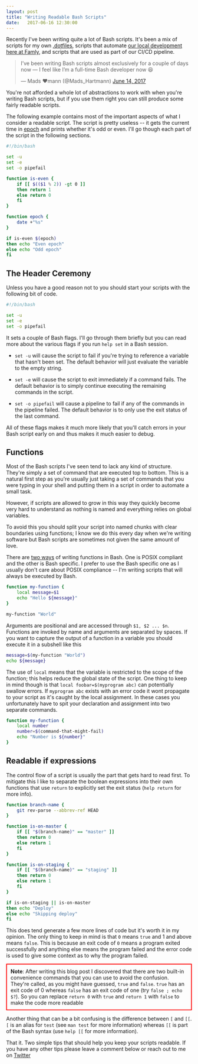 ```yaml
---
layout: post
title: "Writing Readable Bash Scripts"
date:   2017-06-16 12:30:00
---
```


Recently I've been writing quite a lot of Bash scripts. It's been a mix of
scripts for my own [.dotfiles][dotfiles], scripts that automate [our local
development here at Famly][famlyplan], and scripts that are used as part of
our CI/CD pipeline.

<blockquote class="twitter-tweet" data-lang="en"><p lang="en" dir="ltr">I’ve been writing Bash scripts almost exclusively for a couple of days now — I feel like I’m a full-time Bash developer now 😆</p>&mdash; Mads ♥mann (@Mads_Hartmann) <a href="https://twitter.com/Mads_Hartmann/status/874892062910558210">June 14, 2017</a></blockquote>
<script async src="//platform.twitter.com/widgets.js" charset="utf-8"></script>

You're not afforded a whole lot of abstractions to work with when you're
writing Bash scripts, but if you use them right you can still produce some
fairly readable scripts.

The following example contains most of the important aspects of what I consider
a readable script. The script is pretty useless -- it gets the current time in
[epoch][epoch] and prints whether it's odd or even. I'll go though each part of
the script in the following sections.

```bash
#!/bin/bash

set -u
set -e
set -o pipefail

function is-even {
    if [[ $(($1 % 2)) -gt 0 ]]
    then return 1
    else return 0
    fi
}

function epoch {
    date +"%s"
}

if is-even $(epoch)
then echo "Even epoch"
else echo "Odd epoch"
fi
```

## The Header Ceremony

Unless you have a good reason not to you should start your scripts with the
following bit of code.

```bash
#!/bin/bash

set -u
set -e
set -o pipefail
```

It sets a couple of Bash flags. I'll go through them briefly but you can read
more about the various flags if you run `help set` in a Bash session.

- `set -u` will cause the script to fail if you're trying to reference a
  variable that hasn't been set. The default behavior will just evaluate the
  variable to the empty string.

- `set -e` will cause the script to exit immediately if a command fails. The
  default behavior is to simply continue executing the remaining commands in the
  script.

- `set -o pipefail` will cause a pipeline to fail if any of the commands in the
  pipeline failed. The default behavior is to only use the exit status of the
  last command.

All of these flags makes it much more likely that you'll catch errors in your
Bash script early on and thus makes it much easier to debug.

## Functions

Most of the Bash scripts I've seen tend to lack any kind of structure. They're
simply a set of command that are executed top to bottom. This is a natural
first step as you're usually just taking a set of commands that you were typing
in your shell and putting them in a script in order to automate a small task.

However, if scripts are allowed to grow in this way they quickly become very
hard to understand as nothing is named and everything relies on global
variables.

To avoid this you should split your script into named chunks with clear
boundaries using functions; I know we do this every day when we're writing
software but Bash scripts are sometimes not given the same amount of love.

There are [two ways][bash-functions] of writing functions in Bash. One is POSIX
compliant and the other is Bash specific. I prefer to use the Bash specific one
as I usually don't care about POSIX compliance -- I'm writing scripts that will
always be executed by Bash.

```bash
function my-function {
    local message=$1
    echo "Hello ${message}"
}

my-function "World"
```

Arguments are positional and are accessed through `$1, $2 ... $n`. Functions are
invoked by name and arguments are separated by spaces. If you want to capture the
output of a function in a variable you should execute it in a subshell like this

```bash
message=$(my-function "World")
echo ${message}
```

The use of `local` means that the variable is restricted to the scope of the
function; this helps reduce the global state of the script. One thing to keep in
mind though is that `local foobar=$(myprogram abc)` can potentially swallow errors.
If `myprogram abc` exists with an error code it wont propagate to your script as
it's caught by the local assignment. In these cases you unfortunately have to spit
your declaration and assignment into two separate commands.

```bash
function my-function {
    local number
    number=$(command-that-might-fail)
    echo "Number is ${number}"
}
```

## Readable if expressions

The control flow of a script is usually the part that gets hard to read first.
To mitigate this I like to separate the boolean expressions into their own
functions that use `return` to explicitly set the exit status (`help return`
for more info).

```bash
function branch-name {
    git rev-parse --abbrev-ref HEAD
}

function is-on-master {
    if [[ "$(branch-name)" == "master" ]]
    then return 0
    else return 1
    fi
}

function is-on-staging {
    if [[ "$(branch-name)" == "staging" ]]
    then return 0
    else return 1
    fi
}

if is-on-staging || is-on-master
then echo "Deploy"
else echo "Skipping deploy"
fi
```

This does tend generate a few more lines of code but it's worth it in my
opinion. The only thing to keep in mind is that `0` means `true` and 1 and
above means `false`. This is because an exit code of `0` means a program exited
successfully and anything else means the program failed and the error code is
used to give some context as to why the program failed.

<div style="border: 2px solid red; padding: 10px;">
<strong>Note</strong>: After writing this blog post I discovered that there are
two built-in convenience commands that you can use to avoid the confusion.
They're called, as you might have guessed, <code>true</code> and
<code>false</code>. <code>true</code> has an exit code of 0 whereas
<code>false</code> has an exit code of one (try <code>false ; echo $?</code>).
So you can replace <code>return 0</code> with <code>true</code> and
<code>return 1</code> with <code>false</code> to make the code more readable
</div>

Another thing that can be a bit confusing is the difference between `[` and `[[`.
`[` is an alias for `test` (see `man test` for more information) whereas `[[` is part
of the Bash syntax (use `help [[` for more information).

That it. Two simple tips that should help you keep your scripts readable. If
you have any other tips please leave a comment below or reach out to me on
[Twitter][twitter]

[dotfiles]: https://github.com/mads-hartmann/dotfiles
[famlyplan]: http://mads-hartmann.com/2017/01/15/automating-developer-environments.html
[epoch]: https://en.wikipedia.org/wiki/Unix_time
[bash-functions]: https://stackoverflow.com/a/7917086/119357
[twitter]: https://twitter.com/mads_hartmann

